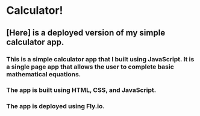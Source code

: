 # Calculator!

## [Here] is a deployed version of my simple calculator app.

### This is a simple calculator app that I built using JavaScript. It is a single page app that allows the user to complete basic mathematical equations. 

### The app is built using HTML, CSS, and JavaScript.

### The app is deployed using Fly.io.
